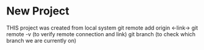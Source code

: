 # New Project

THIS project was created from local system
git remote add origin <-link->
git remote -v (to verify remote connection and link)
git branch (to check which branch we are currently on)
